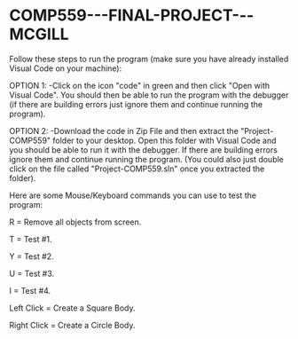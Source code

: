 ﻿# COMP559---FINAL-PROJECT---MCGILL
 
 Follow these steps to run the program (make sure you have already installed Visual Code on your machine):
 
OPTION 1: 
          -Click on the icon "code" in green and then click "Open with Visual Code". You should then be able to run the program with the debugger (if there are building errors just ignore them and continue running the program).
          
OPTION 2:
          -Download the code in Zip File and then extract the "Project-COMP559" folder to your desktop. Open this folder with Visual Code and you should be able to run it with the debugger. If there are building errors ignore them and continue running the program. (You could also just double click on the file called "Project-COMP559.sln" once you extracted the folder).
          
          
Here are some Mouse/Keyboard commands you can use to test the program:

R = Remove all objects from screen.  

T = Test #1.

Y = Test #2.

U = Test #3.

I = Test #4.

Left Click = Create a Square Body.

Right Click = Create a Circle Body.

